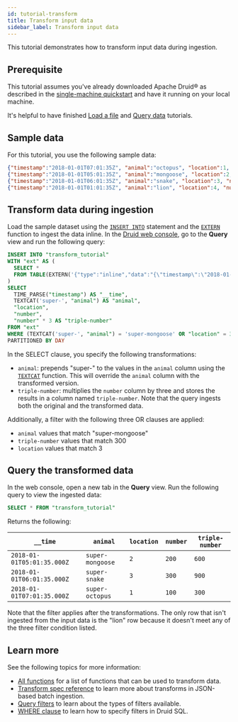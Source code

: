 ```yaml
---
id: tutorial-transform
title: Transform input data
sidebar_label: Transform input data
---
```


<!--
  ~ Licensed to the Apache Software Foundation (ASF) under one
  ~ or more contributor license agreements.  See the NOTICE file
  ~ distributed with this work for additional information
  ~ regarding copyright ownership.  The ASF licenses this file
  ~ to you under the Apache License, Version 2.0 (the
  ~ "License"); you may not use this file except in compliance
  ~ with the License.  You may obtain a copy of the License at
  ~
  ~   http://www.apache.org/licenses/LICENSE-2.0
  ~
  ~ Unless required by applicable law or agreed to in writing,
  ~ software distributed under the License is distributed on an
  ~ "AS IS" BASIS, WITHOUT WARRANTIES OR CONDITIONS OF ANY
  ~ KIND, either express or implied.  See the License for the
  ~ specific language governing permissions and limitations
  ~ under the License.
  -->


This tutorial demonstrates how to transform input data during ingestion.

## Prerequisite

This tutorial assumes you've already downloaded Apache Druid&circledR; as described in
the [single-machine quickstart](./index.md) and have it running on your local machine.

It's helpful to have finished [Load a file](../tutorials/tutorial-batch.md) and [Query data](../tutorials/tutorial-query.md) tutorials.

## Sample data

For this tutorial, you use the following sample data:
```json
{"timestamp":"2018-01-01T07:01:35Z", "animal":"octopus", "location":1, "number":100}
{"timestamp":"2018-01-01T05:01:35Z", "animal":"mongoose", "location":2,"number":200}
{"timestamp":"2018-01-01T06:01:35Z", "animal":"snake", "location":3, "number":300}
{"timestamp":"2018-01-01T01:01:35Z", "animal":"lion", "location":4, "number":300}
```

## Transform data during ingestion

Load the sample dataset using the [`INSERT INTO`](../multi-stage-query/reference.md/#insert) statement and the [`EXTERN`](../multi-stage-query/reference.md/#extern-function) function to ingest the data inline. In the [Druid web console](../operations/web-console.md), go to the **Query** view and run the following query:

```sql
INSERT INTO "transform_tutorial"
WITH "ext" AS (
  SELECT *
  FROM TABLE(EXTERN('{"type":"inline","data":"{\"timestamp\":\"2018-01-01T07:01:35Z\",\"animal\":\"octopus\",  \"location\":1, \"number\":100}\n{\"timestamp\":\"2018-01-01T05:01:35Z\",\"animal\":\"mongoose\", \"location\":2,\"number\":200}\n{\"timestamp\":\"2018-01-01T06:01:35Z\",\"animal\":\"snake\", \"location\":3, \"number\":300}\n{\"timestamp\":\"2018-01-01T01:01:35Z\",\"animal\":\"lion\", \"location\":4, \"number\":300}"}', '{"type":"json"}')) EXTEND ("timestamp" VARCHAR, "animal" VARCHAR, "location" BIGINT, "number" BIGINT)
)
SELECT
  TIME_PARSE("timestamp") AS "__time",
  TEXTCAT('super-', "animal") AS "animal",
  "location",
  "number",
  "number" * 3 AS "triple-number"
FROM "ext"
WHERE (TEXTCAT('super-', "animal") = 'super-mongoose' OR "location" = 3 OR "number" * 3 = 300)
PARTITIONED BY DAY
```

In the SELECT clause, you specify the following transformations:
* `animal`: prepends "super-" to the values in the `animal` column using the [`TEXTCAT`](../querying/sql-functions.md/#textcat) function. This will override the `animal` column with the transformed version.
* `triple-number`: multiplies the `number` column by three and stores the results in a column named `triple-number`. Note that the query ingests both the original and the transformed data.

Additionally, a filter with the following three OR clauses are applied:
* `animal` values that match "super-mongoose"
* `triple-number` values that match 300
* `location` values that match 3

## Query the transformed data

In the web console, open a new tab in the **Query** view. Run the following query to view the ingested data:

```sql
SELECT * FROM "transform_tutorial"
```

Returns the following:

| `__time` | `animal` | `location` | `number` | `triple-number` | 
| -- | -- | -- | -- | -- |
| `2018-01-01T05:01:35.000Z` | `super-mongoose` | `2` | `200` | `600` |
| `2018-01-01T06:01:35.000Z` | `super-snake` | `3` | `300` | `900` |
| `2018-01-01T07:01:35.000Z` | `super-octopus` | `1` |  `100` | `300` |

Note that the filter applies after the transformations. The only row that isn't ingested from the input data is the "lion" row because it doesn't meet any of the three filter condition listed. 

## Learn more

See the following topics for more information:

* [All functions](../querying/sql-functions.md) for a list of functions that can be used to transform data. 
* [Transform spec reference](../ingestion/ingestion-spec.md/#transformspec) to learn more about transforms in JSON-based batch ingestion.
* [Query filters](../querying/filters.md) to learn about the types of filters available. 
* [WHERE clause](../querying/sql.md#where) to learn how to specify filters in Druid SQL.